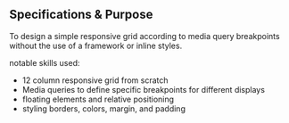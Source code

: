 ## Specifications & Purpose

To design a simple responsive grid according to media query breakpoints without the use of a framework or inline styles. 

notable skills used:
- 12 column responsive grid from scratch
- Media queries to define specific breakpoints for different displays
- floating elements and relative positioning
- styling borders, colors, margin, and padding


